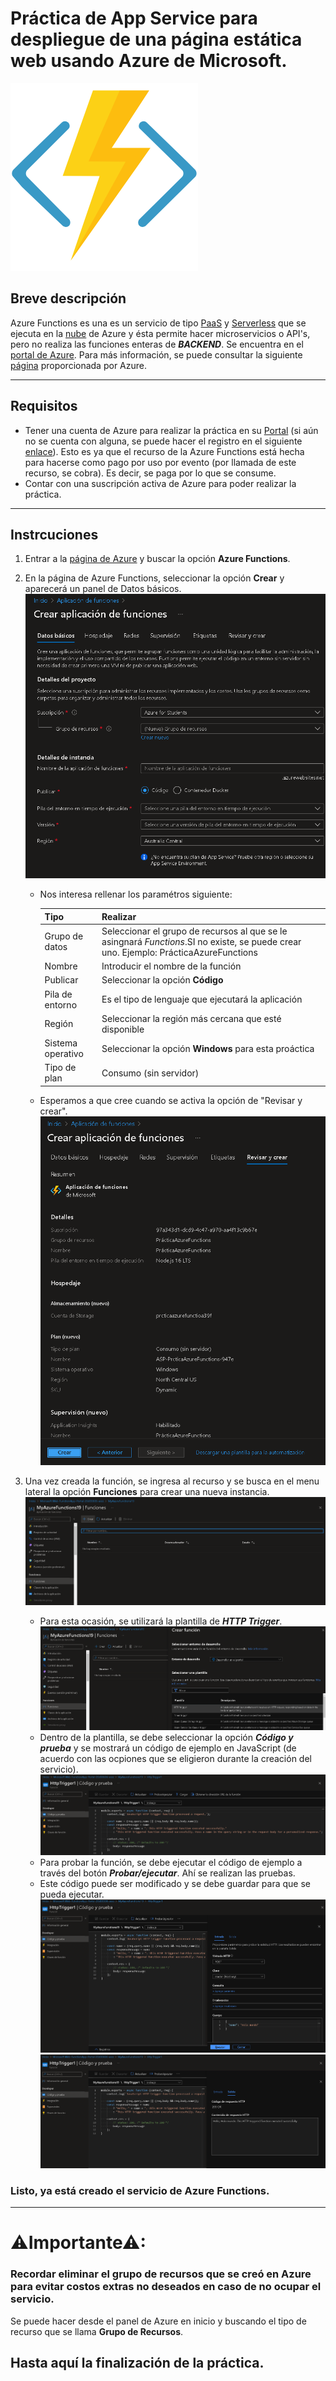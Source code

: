 # Práctica de App Service para despliegue de una página estática web usando Azure de Microsoft.

![Functions Icon](https://github.com/JohnNadja/Practica-Azure-Functions/blob/main/images/azure-functions-icon.png)

## Breve descripción
Azure Functions es una es un servicio de tipo [PaaS](https://azure.microsoft.com/es-mx/overview/what-is-paas/) y [Serverless](https://azure.microsoft.com/en-us/solutions/serverless/#overview) que se ejecuta en la [nube](https://azure.microsoft.com/es-mx/overview/what-is-the-cloud/) de Azure y ésta  permite hacer microservicios o API's, pero no realiza las funciones enteras de ***BACKEND***. Se encuentra en el [portal de Azure](https://portal.azure.com/#home). Para más información, se puede consultar la siguiente [página](https://azure.microsoft.com/en-us/services/functions/#features) proporcionada por Azure.


-----------
## Requisitos
 - Tener una cuenta de Azure para realizar la práctica en su [Portal](https://portal.azure.com/#home) (si aún no se cuenta con alguna, se puede hacer el registro en el siguiente [enlace](https://azure.microsoft.com/es-mx/free/)). Esto es ya que el recurso de la Azure Functions está hecha para hacerse como pago por uso por evento (por llamada de este recurso, se cobra). Es decir, se paga por lo que se consume.
 - Contar con una suscripción activa de Azure para poder realizar la práctica. 

----------

## Instrcuciones

1. Entrar a la [página de Azure](https://portal.azure.com/#home) y buscar  la opción **Azure Functions**.

2. En la página de Azure Functions, seleccionar la opción **Crear** y aparecerá un panel de Datos básicos.
![2.1](https://github.com/JohnNadja/Practica-Azure-Functions/blob/main/images/2.1.png)

    - Nos interesa rellenar los paramétros siguiente:

        |Tipo|Realizar|
        |---|---|
        |Grupo de datos|Seleccionar el grupo de recursos al que se le asingnará *Functions*.SI no existe, se puede crear uno. Ejemplo: PrácticaAzureFunctions|
        |Nombre|Introducir el nombre de la función|
        |Publicar|Seleccionar la opción **Código**|
        |Pila de entorno|Es el tipo de lenguaje que ejecutará la aplicación|
        |Región|Seleccionar la región más cercana que esté disponible|
        |Sistema operativo|Seleccionar la opción **Windows** para esta proáctica|
        |Tipo de plan|Consumo (sin servidor)|
    - Esperamos a que cree cuando se activa la opción de "Revisar y crear".
    ![2.2](https://github.com/JohnNadja/Practica-Azure-Functions/blob/main/images/2.2.png)

3. Una vez creada la función, se ingresa al recurso y se busca en el menu lateral la opción **Funciones** para crear una nueva instancia.
    ![3.1](https://github.com/JohnNadja/Practica-Azure-Functions/blob/main/images/3.1.png)
    - Para esta ocasión, se utilizará la plantilla de ***HTTP Trigger***.
    ![3.2](https://github.com/JohnNadja/Practica-Azure-Functions/blob/main/images/3.2.png)
    - Dentro de la plantilla, se debe seleccionar la opción ***Código y prueba*** y se mostrará un código de ejemplo en JavaScript (de acuerdo con las ocpiones que se eligieron durante la creación del servicio).
    ![3.3](https://github.com/JohnNadja/Practica-Azure-Functions/blob/main/images/3.3.png)
    - Para probar la función, se debe ejecutar el código de ejemplo a través del botón ***Probar/ejecutar***. Ahí se realizan las pruebas.
    - Este código puede ser modificado y se debe guardar para que se pueda ejecutar.
    ![3.4](https://github.com/JohnNadja/Practica-Azure-Functions/blob/main/images/3.4.png)
    ![3.5](https://github.com/JohnNadja/Practica-Azure-Functions/blob/main/images/3.5.png)


### Listo, ya está creado el servicio de Azure Functions.

----
# **⚠Importante⚠**: 
### Recordar eliminar el grupo de recursos que se creó en Azure para evitar costos extras no deseados en caso de no ocupar el servicio.
Se puede hacer desde el panel de Azure en inicio y buscando el tipo de recurso que se llama **Grupo de Recursos**.


## Hasta aquí la finalización de la práctica.